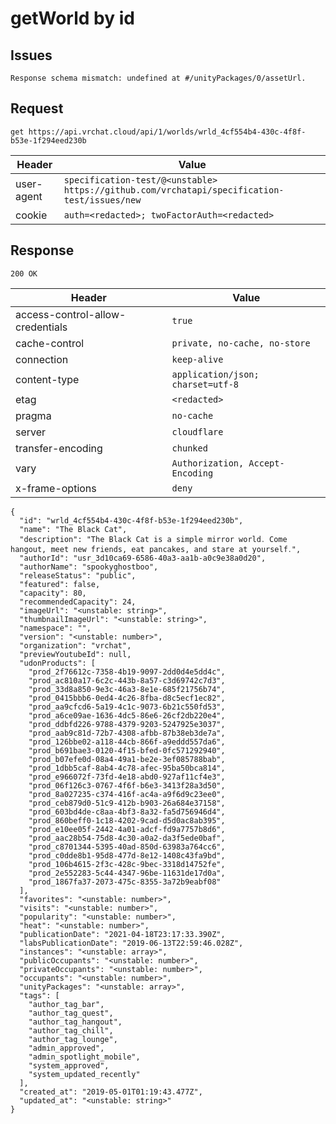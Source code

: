 # getWorld by id

## Issues
```
Response schema mismatch: undefined at #/unityPackages/0/assetUrl.
```

## Request
`get https://api.vrchat.cloud/api/1/worlds/wrld_4cf554b4-430c-4f8f-b53e-1f294eed230b`

| Header | Value |
| ------ | ----- |
| user-agent | `specification-test/@<unstable> https://github.com/vrchatapi/specification-test/issues/new` |
| cookie | `auth=<redacted>; twoFactorAuth=<redacted>` |


## Response
`200 OK`

| Header | Value |
| ------ | ----- |
| access-control-allow-credentials | `true` |
| cache-control | `private, no-cache, no-store` |
| connection | `keep-alive` |
| content-type | `application/json; charset=utf-8` |
| etag | `<redacted>` |
| pragma | `no-cache` |
| server | `cloudflare` |
| transfer-encoding | `chunked` |
| vary | `Authorization, Accept-Encoding` |
| x-frame-options | `deny` |

```jsonc
{
  "id": "wrld_4cf554b4-430c-4f8f-b53e-1f294eed230b",
  "name": "The Black Cat",
  "description": "The Black Cat is a simple mirror world․ Come hangout‚ meet new friends‚ eat pancakes‚ and stare at yourself․",
  "authorId": "usr_3d10ca69-6586-40a3-aa1b-a0c9e38a0d20",
  "authorName": "spookyghostboo",
  "releaseStatus": "public",
  "featured": false,
  "capacity": 80,
  "recommendedCapacity": 24,
  "imageUrl": "<unstable: string>",
  "thumbnailImageUrl": "<unstable: string>",
  "namespace": "",
  "version": "<unstable: number>",
  "organization": "vrchat",
  "previewYoutubeId": null,
  "udonProducts": [
    "prod_2f76612c-7358-4b19-9097-2dd0d4e5dd4c",
    "prod_ac810a17-6c2c-443b-8a57-c3d69742c7d3",
    "prod_33d8a850-9e3c-46a3-8e1e-685f21756b74",
    "prod_0415bbb6-0ed4-4c26-8fba-d8c5ecf1ec82",
    "prod_aa9cfcd6-5a19-4c1c-9073-6b21c550fd53",
    "prod_a6ce09ae-1636-4dc5-86e6-26cf2db220e4",
    "prod_ddbfd226-9788-4379-9203-5247925e3037",
    "prod_aab9c81d-72b7-4308-afbb-87b38eb3de7a",
    "prod_126bbe02-a118-44cb-866f-a9eddd557da6",
    "prod_b691bae3-0120-4f15-bfed-0fc571292940",
    "prod_b07efe0d-08a4-49a1-be2e-3ef085788bab",
    "prod_1dbb5caf-8ab4-4c78-afec-95ba50bca814",
    "prod_e966072f-73fd-4e18-abd0-927af11cf4e3",
    "prod_06f126c3-0767-4f6f-b6e3-3413f28a3d50",
    "prod_8a027235-c374-416f-ac4a-a9f6d9c23ee0",
    "prod_ceb879d0-51c9-412b-b903-26a684e37158",
    "prod_603bd4de-c8aa-4bf3-8a32-fa5d756946d4",
    "prod_860beff0-1c18-4202-9cad-d5d0ac8ab395",
    "prod_e10ee05f-2442-4a01-adcf-fd9a7757b8d6",
    "prod_aac28b54-75d8-4c30-a0a2-da3f5ede0baf",
    "prod_c8701344-5395-40ad-850d-63983a764cc6",
    "prod_c0dde8b1-95d8-477d-8e12-1408c43fa9bd",
    "prod_106b4615-2f3c-428c-9bec-3318d14752fe",
    "prod_2e552283-5c44-4347-96be-11631de17d0a",
    "prod_1867fa37-2073-475c-8355-3a72b9eabf08"
  ],
  "favorites": "<unstable: number>",
  "visits": "<unstable: number>",
  "popularity": "<unstable: number>",
  "heat": "<unstable: number>",
  "publicationDate": "2021-04-18T23:17:33.390Z",
  "labsPublicationDate": "2019-06-13T22:59:46.028Z",
  "instances": "<unstable: array>",
  "publicOccupants": "<unstable: number>",
  "privateOccupants": "<unstable: number>",
  "occupants": "<unstable: number>",
  "unityPackages": "<unstable: array>",
  "tags": [
    "author_tag_bar",
    "author_tag_quest",
    "author_tag_hangout",
    "author_tag_chill",
    "author_tag_lounge",
    "admin_approved",
    "admin_spotlight_mobile",
    "system_approved",
    "system_updated_recently"
  ],
  "created_at": "2019-05-01T01:19:43.477Z",
  "updated_at": "<unstable: string>"
}
```
